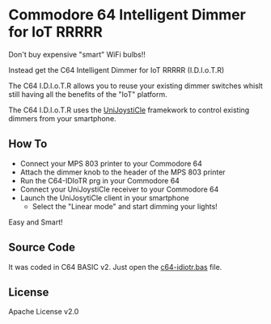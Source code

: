 # Commodore 64 Intelligent Dimmer for IoT RRRRR


Don't buy expensive "smart" WiFi bulbs!!

Instead get the C64 Intelligent Dimmer for IoT RRRRR (I.D.I.o.T.R)

The C64 I.D.I.o.T.R allows you to reuse your existing dimmer switches
whislt still having all the benefits of the "IoT" platform.

The C64 I.D.I.o.T.R uses the [UniJoystiCle](http://retro.moe/unijoysticle) framekwork to control existing dimmers
from your smartphone.


## How To

* Connect your MPS 803 printer to your Commodore 64
* Attach the dimmer knob  to the header of the MPS 803 printer
* Run the C64-IDIoTR prg in your Commodore 64
* Connect your UniJoystiCle receiver to your Commodore 64
* Launch the UniJosytiCle client in your smartphone
  * Select the "Linear mode" and start dimming your lights!

Easy and Smart!

## Source Code

It was coded in C64 BASIC v2. Just open the [c64-idiotr.bas](c64-idiotr.bas) file.

## License

Apache License v2.0
